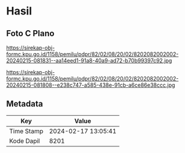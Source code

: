 # Hasil

## Foto C Plano

https://sirekap-obj-formc.kpu.go.id/1158/pemilu/pdpr/82/02/08/20/02/8202082002002-20240215-081831--aa14eed1-91a8-40a9-ad72-b70b99397c92.jpg

https://sirekap-obj-formc.kpu.go.id/1158/pemilu/pdpr/82/02/08/20/02/8202082002002-20240215-081808--e238c747-a585-438e-91cb-a6ce86e38ccc.jpg


## Metadata

| Key        | Value               |
| ---------- | ------------------- |
| Time Stamp | 2024-02-17 13:05:41 |
| Kode Dapil | 8201                |



